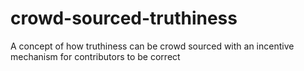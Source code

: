 # crowd-sourced-truthiness
A concept of how truthiness can be crowd sourced with an incentive mechanism for contributors to be correct
